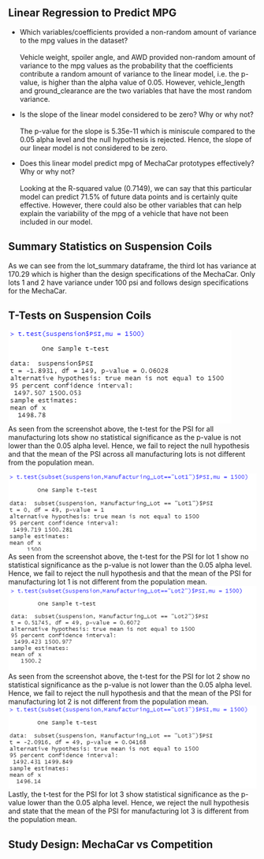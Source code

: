 ## Linear Regression to Predict MPG

- Which variables/coefficients provided a non-random amount of variance to the mpg values in the dataset?
<br><br>
Vehicle weight, spoiler angle, and AWD provided non-random amount of variance to the mpg values as the probability that the coefficients contribute a random amount of variance to the linear model, i.e. the p-value, is higher than the alpha value of 0.05. However, vehicle_length and ground_clearance are the two variables that have the most random variance.

- Is the slope of the linear model considered to be zero? Why or why not?<br><br>
The p-value for the slope is 5.35e-11 which is miniscule compared to the 0.05 alpha level and the null hypothesis is rejected. Hence, the slope of our linear model is not considered to be zero.

- Does this linear model predict mpg of MechaCar prototypes effectively? Why or why not?<br><br>
Looking at the R-squared value (0.7149), we can say that this particular model can predict 71.5% of future data points and is certainly quite effective. However, there could also be other variables that can help explain the variability of the mpg of a vehicle that have not been included in our model.

## Summary Statistics on Suspension Coils

As we can see from the lot_summary dataframe, the third lot has variance at 170.29 which is higher than the design specifications of the MechaCar. Only lots 1 and 2 have variance under 100 psi and follows design specifications for the MechaCar.

## T-Tests on Suspension Coils
![t-test for all lots](images/t-test_for_all_lots.PNG)
<br>
As seen from the screenshot above, the t-test for the PSI for all manufacturing lots show no statistical significance as the p-value is not lower than the 0.05 alpha level. Hence, we fail to reject the null hypothesis and that the mean of the PSI across all manufacturing lots is not different from the population mean.

![t-test for all lots](images/t-test_for_lot1.PNG)
<br>
As seen from the screenshot above, the t-test for the PSI for lot 1 show no statistical significance as the p-value is not lower than the 0.05 alpha level. Hence, we fail to reject the null hypothesis and that the mean of the PSI for manufacturing lot 1 is not different from the population mean.
![t-test for all lots](images/t-test_for_lot2.PNG)
<br>
As seen from the screenshot above, the t-test for the PSI for lot 2 show no statistical significance as the p-value is not lower than the 0.05 alpha level. Hence, we fail to reject the null hypothesis and that the mean of the PSI for manufacturing lot 2 is not different from the population mean.
![t-test for all lots](images/t-test_for_lot3.PNG)
<br>
Lastly, the t-test for the PSI for lot 3 show statistical significance as the p-value lower than the 0.05 alpha level. Hence, we reject the null hypothesis and state that the mean of the PSI for manufacturing lot 3 is different from the population mean.

## Study Design: MechaCar vs Competition
